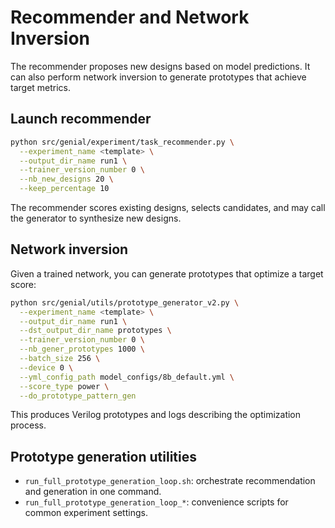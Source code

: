 # Recommender and Network Inversion

The recommender proposes new designs based on model predictions. It can also perform network inversion to generate prototypes that achieve target metrics.

## Launch recommender

```bash
python src/genial/experiment/task_recommender.py \
  --experiment_name <template> \
  --output_dir_name run1 \
  --trainer_version_number 0 \
  --nb_new_designs 20 \
  --keep_percentage 10
```

The recommender scores existing designs, selects candidates, and may call the generator to synthesize new designs.

## Network inversion

Given a trained network, you can generate prototypes that optimize a target score:

```bash
python src/genial/utils/prototype_generator_v2.py \
  --experiment_name <template> \
  --output_dir_name run1 \
  --dst_output_dir_name prototypes \
  --trainer_version_number 0 \
  --nb_gener_prototypes 1000 \
  --batch_size 256 \
  --device 0 \
  --yml_config_path model_configs/8b_default.yml \
  --score_type power \
  --do_prototype_pattern_gen
```

This produces Verilog prototypes and logs describing the optimization process.

## Prototype generation utilities

- `run_full_prototype_generation_loop.sh`: orchestrate recommendation and generation in one command.
- `run_full_prototype_generation_loop_*`: convenience scripts for common experiment settings.
